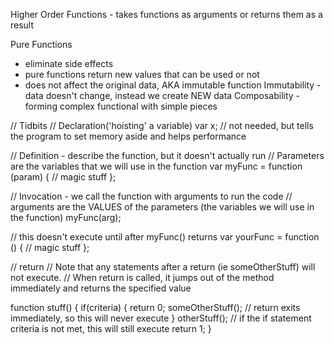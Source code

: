 
Higher Order Functions - takes functions as arguments or returns them as a result


Pure Functions 
- eliminate side effects
- pure functions return new values that can be used or not
- does not affect the original data, AKA immutable function
Immutability - data doesn't change, instead we create NEW data
Composability - forming complex functional with simple pieces


// Tidbits
// Declaration('hoisting' a variable)
var x;  // not needed, but tells the program to set memory aside and helps performance

// Definition - describe the function, but it doesn't actually run
// Parameters are the variables that we will use in the function
var myFunc = function (param) {
    // magic stuff
};

// Invocation - we call the function with arguments to run the code
// arguments are the VALUES of the parameters (the variables we will use in the function)
myFunc(arg);

// this doesn't execute until after myFunc() returns
var yourFunc = function () {
    // magic stuff
};


// return
// Note that any statements after a return (ie someOtherStuff) will not execute.
// When return is called, it jumps out of the method immediately and returns the specified value

function stuff() {
    if(criteria) {
        return 0;
        someOtherStuff();  // return exits immediately, so this will never execute
    }
    otherStuff();  // if the if statement criteria is not met, this will still execute
    return 1;
}